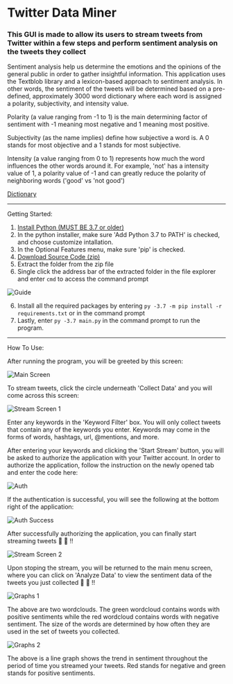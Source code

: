 # Twitter Data Miner

### This GUI is made to allow its users to stream tweets from Twitter within a few steps and perform sentiment analysis on the tweets they collect

Sentiment analysis help us determine the emotions and the opinions of the general public in order to gather insightful information. This application uses the Textblob library and a lexicon-based approach to sentiment analysis. In other words, the sentiment of the tweets will be determined based on a pre-defined, approximately 3000 word dictionary where each word is assigned a polarity, subjectivity, and intensity value. 

Polarity (a value ranging from -1 to 1) is the main determining factor of sentiment with -1 meaning most negative and 1 meaning most positive.

Subjectivity (as the name implies) define how subjective a word is. A 0 stands for most objective and a 1 stands for most subjective.

Intensity (a value ranging from 0 to 1) represents how much the word influences the other words around it. For example, 'not' has a intensity value of 1, a polarity value of -1 and can greatly reduce the polarity of neighboring words ('good' vs 'not good')

[Dictionary](https://github.com/sloria/TextBlob/blob/dev/textblob/en/en-sentiment.xml)

---

Getting Started:
1. [Install Python (MUST BE 3.7 or older)](https://www.python.org/downloads/)
2. In the python installer, make sure 'Add Python 3.7 to PATH' is checked, and choose customize intallation.
3. In the Optional Features menu, make sure 'pip' is checked.
4. [Download Source Code (zip)](https://github.com/DaDanielL/Twitter_DataMiner/releases)
5. Extract the folder from the zip file
6. Single click the address bar of the extracted folder in the file explorer and enter ```cmd``` to access the command prompt

![Guide](/demo/Animation.gif)

6. Install all the required packages by entering ```py -3.7 -m pip install -r requirements.txt``` or in the command prompt
7. Lastly, enter ```py -3.7 main.py``` in the command prompt to run the program.

---

How To Use:

After running the program, you will be greeted by this screen:

![Main Screen](/demo/mainsc.PNG)

To stream tweets, click the circle underneath 'Collect Data' and you will come across this screen:

![Stream Screen 1](/demo/streamsc1.PNG)

Enter any keywords in the 'Keyword Filter' box. You will only collect tweets that contain any of the keywords you enter. Keywords may come in the forms of words, hashtags, url, @mentions, and more.

After entering your keywords and clicking the 'Start Stream' button, you will be asked to authorize the application with your Twitter account. In order to authorize the application, follow the instruction on the newly opened tab and enter the code here:

![Auth](/demo/authensc.PNG)

If the authentication is successful, you will see the following at the bottom right of the application:

![Auth Success](/demo/authsuccess.PNG)

After successfully authorizing the application, you can finally start streaming tweets :clap: :clap: !!

![Stream Screen 2](/demo/streamsc2.PNG)

Upon stoping the stream, you will be returned to the main menu screen, where you can click on 'Analyze Data' to view the sentiment data of the tweets
you just collected :clap: :clap: !!

![Graphs 1](/demo/graphs1.PNG)

The above are two wordclouds. The green wordcloud contains words with positive sentiments while the red wordcloud contains words with negative sentiment. The size of the words are determined by how often they are used in the set of tweets you collected.

![Graphs 2](/demo/graphs2.PNG)

The above is a line graph shows the trend in sentiment throughout the period of time you streamed your tweets. Red stands for negative and green stands for positive sentiments.
